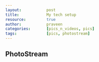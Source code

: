 ```yaml
---
layout:           post
title:            My tech setup
resource:         true
author:           praveen
categories:       [pics_n_videos, pics]
tags:             [pics, photostream]
---
```


## PhotoStream

<div style="margin:auto; max-width:700px;">
    <div id="flickr_gal_tech_setup"></div>
</div>

<link href="/js/nanoGallery/css/nanogallery.min.css" rel="stylesheet" type="text/css">
<link href="/js/nanoGallery/css/themes/clean/nanogallery_clean.min.css" rel="stylesheet" type="text/css">
<link href="/js/nanoGallery/css/themes/light/nanogallery_light.min.css" rel="stylesheet" type="text/css">

<script type="text/javascript" src="/js/nanoGallery/third.party/jquery-1.7.1.min.js"></script>
<script type="text/javascript" src="/js/nanoGallery/third.party/transit/jquery.transit.min.js"></script>
<script type="text/javascript" src="/js/nanoGallery/third.party/imagesloaded/imagesloaded.pkgd.min.js"></script>
<script type="text/javascript" src="/js/nanoGallery/jquery.nanogallery.min.js"></script>
<script type="text/javascript">
    jQuery("#flickr_gal_tech_setup").nanoGallery({
        userID: '65476175@N02',
        photoset: '72157645835101202',
        kind: 'flickr',
        thumbnailWidth: 'auto',
        thumbnailHeight: 180,
        viewerDisplayLogo: false,
        locationHash: false,
        //thumbnailDisplayInterval: 0,
        //thumbnailDisplayTransition: false,
        thumbnailHoverEffect: [{'name':'imageScale150','duration':300},{'name':'borderDarker'}],
        thumbnailLabel: {display:false, position:'onBottom', descriptionMaxLength:20, size:'9px' },
        theme: 'light',
        colorScheme: 'light'
    });
</script>


